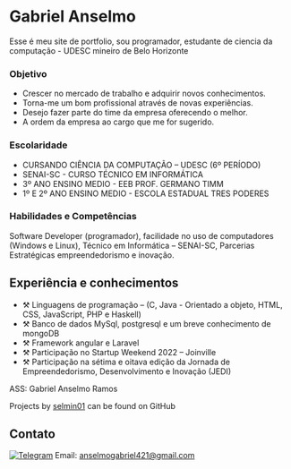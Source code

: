 # Gabriel Anselmo 

Esse é meu site de portfolio, sou programador, estudante de ciencia da computação - UDESC
mineiro de Belo Horizonte 

### Objetivo

- Crescer no mercado de trabalho e adquirir novos conhecimentos.
- Torna-me um bom profissional através de novas experiências.
- Desejo fazer parte do time da empresa oferecendo o melhor.
- A ordem da empresa ao cargo que me for sugerido.

### Escolaridade

- CURSANDO CIÊNCIA DA COMPUTAÇÃO – UDESC (6º PERÍODO)
- SENAI-SC - CURSO TÉCNICO EM INFORMÁTICA
- 3º ANO ENSINO MEDIO - EEB PROF. GERMANO TIMM
- 1º E 2º ANO ENSINO MEDIO - ESCOLA ESTADUAL TRES PODERES

### Habilidades e Competências

Software Developer (programador), facilidade no uso de computadores (Windows e Linux), Técnico em Informática – SENAI-SC, Parcerias Estratégicas empreendedorismo e inovação.

## Experiência e conhecimentos

- ⚒️ Linguagens de programação – (C, Java - Orientado a objeto, HTML, CSS, JavaScript, PHP e Haskell)
- ⚒️ Banco de dados MySql, postgresql e um breve conhecimento de mongoDB
- ⚒️ Framework angular e Laravel
- ⚒️ Participação no Startup Weekend 2022 – Joinville
- ⚒️ Participação na sétima e oitava edição da Jornada de Empreendedorismo, Desenvolvimento e Inovação (JEDI)
 
ASS: Gabriel Anselmo Ramos

Projects by [selmin01](https://github.com/selmin01) can be found on GitHub


## Contato

[![Telegram](https://img.shields.io/badge/Telegram-2CA5E0?style=for-the-badge&logo=telegram&logoColor=white)]() Email: anselmogabriel421@gmail.com

